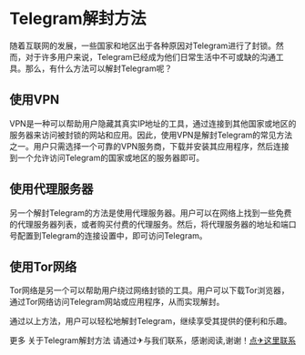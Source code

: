 # Telegram解封方法

随着互联网的发展，一些国家和地区出于各种原因对Telegram进行了封锁。然而，对于许多用户来说，Telegram已经成为他们日常生活中不可或缺的沟通工具。那么，有什么方法可以解封Telegram呢？

## 使用VPN

VPN是一种可以帮助用户隐藏其真实IP地址的工具，通过连接到其他国家或地区的服务器来访问被封锁的网站和应用。因此，使用VPN是解封Telegram的常见方法之一。用户只需选择一个可靠的VPN服务商，下载并安装其应用程序，然后连接到一个允许访问Telegram的国家或地区的服务器即可。

## 使用代理服务器

另一个解封Telegram的方法是使用代理服务器。用户可以在网络上找到一些免费的代理服务器列表，或者购买付费的代理服务。然后，将代理服务器的地址和端口号配置到Telegram的连接设置中，即可访问Telegram。

## 使用Tor网络

Tor网络是另一个可以帮助用户绕过网络封锁的工具。用户可以下载Tor浏览器，通过Tor网络访问Telegram网站或应用程序，从而实现解封。

通过以上方法，用户可以轻松地解封Telegram，继续享受其提供的便利和乐趣。

更多 关于Telegram解封方法 请通过✈与我们联系，感谢阅读,谢谢！[点✈这里联系](https://d.k02.cc)